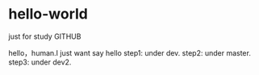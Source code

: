 # hello-world
just for study GITHUB


hello，human.I just want say hello
step1: under dev.
step2: under master.
step3: under dev2.
